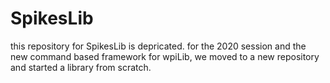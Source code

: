 # SpikesLib
this repository for SpikesLib is depricated.
for the 2020 session and the new command based framework for wpiLib, we moved to a new repository and started a library from scratch.
